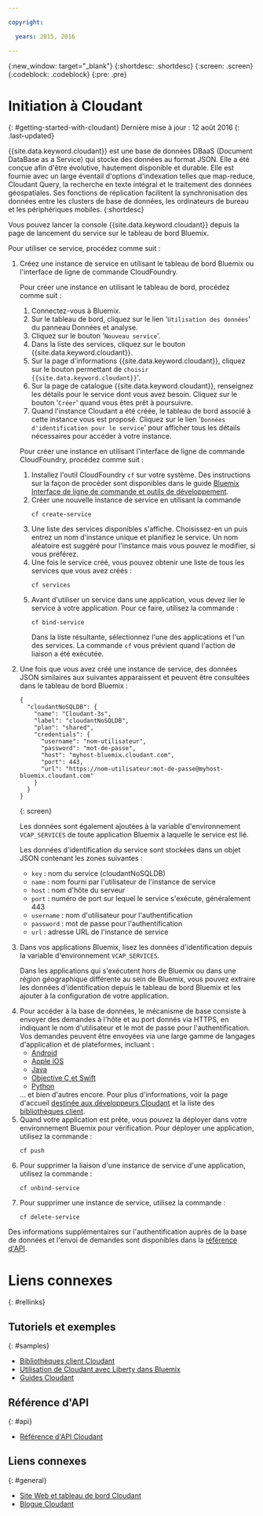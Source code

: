 ```yaml
---

copyright:

  years: 2015, 2016

---
```


{:new_window: target="_blank"}
{:shortdesc: .shortdesc}
{:screen: .screen}
{:codeblock: .codeblock}
{:pre: .pre}

# Initiation à Cloudant
{: #getting-started-with-cloudant}
Dernière mise à jour : 12 août 2016
{: .last-updated}

{{site.data.keyword.cloudant}} est une base de données DBaaS (Document DataBase as a Service) qui stocke des données au format JSON.
Elle a été conçue afin d'être évolutive, hautement disponible et durable.
Elle est fournie avec un large éventail d'options d'indexation telles que map-reduce, Cloudant Query, la recherche en texte intégral et le traitement des données géospatiales.
Ses fonctions de réplication facilitent la synchronisation des données entre les clusters de base de données, les ordinateurs de bureau et les périphériques
mobiles.
{:shortdesc}

Vous pouvez lancer la console {{site.data.keyword.cloudant}} depuis la page de lancement du service sur le tableau de bord Bluemix.

Pour utiliser ce service, procédez comme suit :
<ol>
<li>Créez une instance de service en utilisant le tableau de bord Bluemix ou l'interface de ligne de commande CloudFoundry.
<p>Pour créer une instance en utilisant le tableau de bord, procédez comme suit :
<ol>
<li>Connectez-vous à Bluemix.</li>
<li>Sur le tableau de bord, cliquez sur le lien '<code>Utilisation des données</code>' du panneau Données et analyse.</li>
<li>Cliquez sur le bouton '<code>Nouveau service</code>'.</li>
<li>Dans la liste des services,
cliquez sur le bouton {{site.data.keyword.cloudant}}.</li>
<li>Sur la page d'informations {{site.data.keyword.cloudant}}, cliquez sur le bouton permettant de <code>choisir {{site.data.keyword.cloudant}}</code>'.</li>
<li>Sur la page de catalogue {{site.data.keyword.cloudant}}, renseignez les détails pour le service dont vous avez besoin.
Cliquez sur le bouton '<code>Créer</code>' quand vous êtes prêt à poursuivre.</li>
<li>Quand l'instance Cloudant a été créée, le tableau de bord associé à cette instance vous est proposé.
Cliquez sur le lien '<code>Données d'identification pour le service</code>' pour afficher tous les détails nécessaires pour accéder à votre instance.</li>
</ol>
</p>
<p>Pour créer une instance en utilisant l'interface de ligne de commande CloudFoundry, procédez comme suit :
<ol>
<li>Installez l'outil CloudFoundry <code>cf</code> sur votre système.
Des instructions sur la façon de procéder sont disponibles dans le guide <a href="https://console.ng.bluemix.net/docs/cli/index.html">Bluemix
Interface de ligne de commande et outils de développement</a>.</li>
<li>Créer une nouvelle instance de service en utilisant la commande <br/>
<pre><code>cf create-service</code></pre></li>
<li>Une liste des services disponibles s'affiche.
Choisissez-en un puis entrez un nom d'instance unique et planifiez le service.
Un nom aléatoire est suggéré pour l'instance mais vous pouvez le modifier, si vous préférez.</li>
<li>Une fois le service créé, vous pouvez obtenir une liste de tous les services que vous avez créés :<br/>
<pre><code>cf services</code></pre></li>
<li>Avant d'utiliser un service dans une application, vous devez lier le service à votre application.
Pour ce faire, utilisez la commande :<br/>
<pre><code>cf bind-service</code></pre>
Dans la liste résultante, sélectionnez l'une des applications et l'un des services.
La commande <code>cf</code> vous prévient quand l'action de liaison a été exécutée.</li>
</ol>
</p>
</li>
<li><p>Une fois que vous avez créé une instance de service, des données JSON similaires aux suivantes apparaissent et peuvent être consultées dans le
tableau de bord Bluemix :<br/>
<pre><code>{
  "cloudantNoSQLDB": {
    "name": "Cloudant-3s",
    "label": "cloudantNoSQLDB",
    "plan": "shared",
    "credentials": {
      "username": "nom-utilisateur",
      "password": "mot-de-passe",
      "host": "myhost-bluemix.cloudant.com",
      "port": 443,
      "url": "https://nom-utilisateur:mot-de-passe@myhost-bluemix.cloudant.com"
    }
  }
}</code></pre></p>
{: screen}
<p>Les données sont également ajoutées à la variable d'environnement <code>VCAP_SERVICES</code> de toute application Bluemix à laquelle le service
est lié.</p>
<p>Les données d'identification du service sont stockées dans un objet JSON contenant les zones suivantes :
<ul>
<li><code>key</code> : nom du service (cloudantNoSQLDB)</li>
<li><code>name</code> : nom fourni par l'utilisateur de l'instance de service</li>
<li><code>host</code> : nom d'hôte du serveur</li>
<li><code>port</code> : numéro de port sur lequel le service s'exécute, généralement 443</li>
<li><code>username</code> : nom d'utilisateur pour l'authentification</li>
<li><code>password</code> : mot de passe pour l'authentification</li>
<li><code>url</code> : adresse URL de l'instance de service</li>
</ul></li>
<li><p>Dans vos applications Bluemix, lisez les données d'identification depuis la variable d'environnement <code>VCAP_SERVICES</code>.</p>
<p>Dans les applications qui s'exécutent hors de Bluemix ou dans une région géographique différente au sein de Bluemix,
vous pouvez extraire les données d'identification depuis le tableau de bord Bluemix et les ajouter à la configuration de votre application.</p>
</li>
<li>Pour accéder à la base de données, le mécanisme de base consiste à envoyer des demandes à l'hôte et au port donnés via HTTPS, en indiquant le nom d'utilisateur et le mot
de
passe pour l'authentification.
Vos demandes peuvent être envoyées via une large gamme de langages d'application et de plateformes, incluant :
<ul>
<li><a href="https://github.com/cloudant/sync-android">Android</a></li>
<li><a href="https://github.com/cloudant/CDTDatastore">Apple iOS</a></li>
<li><a href="https://github.com/cloudant/java-cloudant">Java</a></li>
<li><a href="https://github.com/cloudant/objective-cloudant">Objective C et Swift</a></li>
<li><a href="https://github.com/cloudant/python-cloudant">Python</a></li>
</ul>
... et bien d'autres encore.
Pour plus d'informations, voir la page d'accueil <a href="https://cloudant.com/for-developers/">destinée aux développeurs Cloudant</a>
et la liste des <a href="http://docs.cloudant.com/libraries.html">bibliothèques client</a>.
</li>
<li>Quand votre application est prête, vous pouvez la déployer dans votre environnement Bluemix pour vérification.
Pour déployer une application, utilisez la commande : <br/>
<pre><code>cf push</code></pre></li>
<li>Pour supprimer la liaison d'une instance de service d'une application, utilisez la commande : <br/>
<pre><code>cf unbind-service</code></pre></li>
<li>Pour supprimer une instance de service, utilisez la commande : <br/>
<pre><code>cf delete-service</code></pre></li>
</ol>

Des informations supplémentaires sur l'authentification auprès de la base de données et l'envoi de demandes sont
disponibles dans la [référence d'API](https://docs.cloudant.com/api.html).

# Liens connexes
{: #rellinks}

## Tutoriels et exemples
{: #samples}

* [Bibliothèques client Cloudant](https://docs.cloudant.com/libraries.html)
* [Utilisation de Cloudant avec Liberty dans Bluemix](https://developer.ibm.com/bluemix/2014/07/08/cloudant_on_bluemix/)
* [Guides Cloudant](https://docs.cloudant.com/guides.html)

## Référence d'API
{: #api}

* [Référence d'API Cloudant](https://docs.cloudant.com/api.html)

## Liens connexes
{: #general}

* [Site Web et tableau de bord Cloudant](https://cloudant.com/)
* [Blogue Cloudant](https://cloudant.com/blog)

